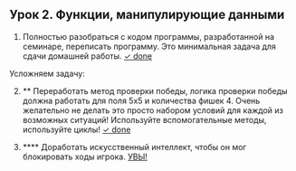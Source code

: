 ## Урок 2. Функции, манипулирующие данными

1. Полностью разобраться с кодом программы, разработанной на семинаре, переписать программу. 
Это минимальная задача для сдачи домашней работы. [✓ done]()

Усложняем задачу:

2. ** Переработать метод проверки победы, логика проверки победы должна работать для поля 5х5 и
количества фишек 4. Очень желательно не делать это просто набором условий для каждой из
возможных ситуаций! Используйте вспомогательные методы, используйте циклы! 
 [✓ done]()

3. **** Доработать искусственный интеллект, чтобы он мог блокировать ходы игрока.
    [УВЫ!]()

